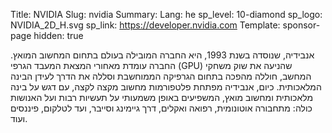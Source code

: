 Title: NVIDIA
Slug: nvidia
Summary:
Lang: he
sp_level: 10-diamond
sp_logo: NVIDIA_2D_H.svg
sp_link: https://developer.nvidia.com
Template: sponsor-page
hidden: true

אנבידיה, שנוסדה בשנת 1993, היא החברה המובילה בעולם בתחום המחשוב
המואץ. החברה עומדת מאחורי המצאת המעבד הגרפי (GPU) שהניעה את שוק משחקי
המחשב, חוללה מהפכה בתחום הגרפיקה הממוחשבת וסללה את הדרך לעידן הבינה
המלאכותית. כיום, אנבידיה מפתחת פלטפורמות מחשוב מקצה לקצה, עם דגש על
בינה מלאכותית ומחשוב מואץ, המשפיעים באופן משמעותי על תעשיות רבות ועל
האנושות כולה: מתחבורה אוטונומית, רפואה ואקלים, דרך גיימינג וסייבר, ועד
לטלקום, פיננסים ועוד.


